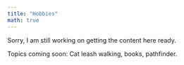 ```yaml
---
title: "Hobbies"
math: true
---
```


Sorry, I am still working on getting the content here ready.

Topics coming soon: Cat leash walking, books, pathfinder.

